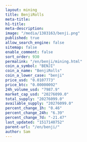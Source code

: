 ```yaml
---
layout: mining
title: BenjiRolls
meta-title: 
h1-title: 
meta-description: 
image: "/media/1383163/benji.png"
published: true
allow_search_engine: false
sitemap: false
enable_comment: false
sort_order: 930
permalink: "/en/benji/mining.html"
coin_a_symbol: "BENJI"
coin_a_name: "BenjiRolls"
coin_a_lower_case: "benji"
price_usd: "0.0107773"
price_btc: "0.00000092"
24h_volume_usd: "7987.9"
market_cap_usd: "20276099.0"
total_supply: "20276099.0"
available_supply: "20276099.0"
percent_change_1h: "0.46"
percent_change_24h: "6.39"
percent_change_7d: "-21.47"
last_updated: "1517140752"
parent-url: "/en/benji/"
author: Sam
---
```


